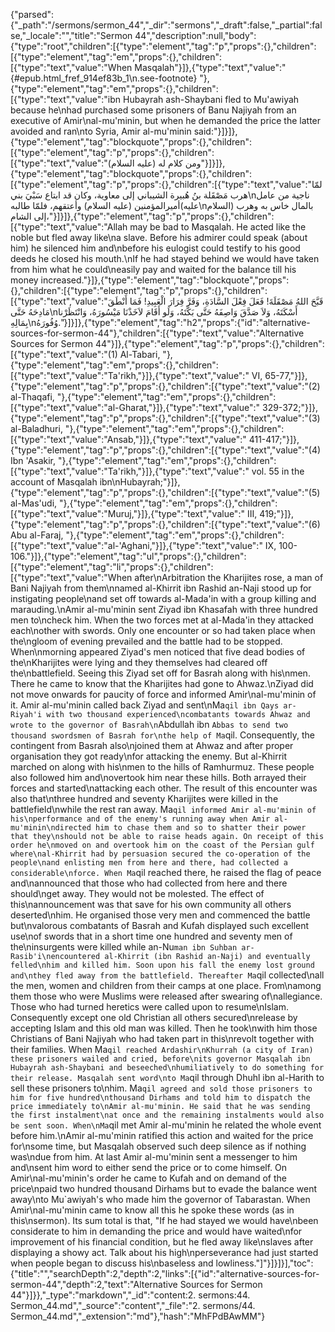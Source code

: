 {"parsed":{"_path":"/sermons/sermon_44","_dir":"sermons","_draft":false,"_partial":false,"_locale":"","title":"Sermon 44","description":null,"body":{"type":"root","children":[{"type":"element","tag":"p","props":{},"children":[{"type":"element","tag":"em","props":{},"children":[{"type":"text","value":"When Masqalah"}]},{"type":"text","value":" {#epub.html_fref_914ef83b_1\n.see-footnote} "},{"type":"element","tag":"em","props":{},"children":[{"type":"text","value":"ibn Hubayrah ash-Shaybani fled to Mu'awiyah because he\nhad purchased some prisoners of Banu Najiyah from an executive of Amir\nal-mu'minin, but when he demanded the price the latter avoided and ran\nto Syria, Amir al-mu'minin said:"}]}]},{"type":"element","tag":"blockquote","props":{},"children":[{"type":"element","tag":"p","props":{},"children":[{"type":"text","value":"ومن كلام له (عليه السلام)"}]}]},{"type":"element","tag":"blockquote","props":{},"children":[{"type":"element","tag":"p","props":{},"children":[{"type":"text","value":"لمّا هرب مَصْقَلة بنُ هُبيرة الشيباني إلى معاوية، وكان قد ابتاع سَبْيَ بني\nناجية من عامل أميرالمؤمنين (عليه السلام) وأعتقهم، فلمّا طالبه(عليه\nالسلام) بالمال خاس به وهرب إلى الشام،"}]}]},{"type":"element","tag":"p","props":{},"children":[{"type":"text","value":"Allah may be bad to Masqalah. He acted like the noble but fled away like\na slave. Before his admirer could speak (about him) he silenced him and\nbefore his eulogist could testify to his good deeds he closed his mouth.\nIf he had stayed behind we would have taken from him what he could\neasily pay and waited for the balance till his money increased."}]},{"type":"element","tag":"blockquote","props":{},"children":[{"type":"element","tag":"p","props":{},"children":[{"type":"text","value":"قَبَّحَ اللهُ مَصْقَلَةَ! فَعَلَ فِعْلَ السَّادَةِ، وَفَرَّ فِرَارَ الْعَبِيدِ! فَمَا أَنْطَقَ مَادِحَهُ حَتَّى\nأَسْكَتَهُ، وَلاَ صَدَّقَ وَاصِفَهُ حَتَّى بَكَّتَهُ، وَلَو أَقَامَ لاَخَذْنَا مَيْسُورَهُ، وَانْتَظَرْنا بِمَالِهِ\nوُفُورَهُ."}]}]},{"type":"element","tag":"h2","props":{"id":"alternative-sources-for-sermon-44"},"children":[{"type":"text","value":"Alternative Sources for Sermon 44"}]},{"type":"element","tag":"p","props":{},"children":[{"type":"text","value":"(1) Al-Tabari, "},{"type":"element","tag":"em","props":{},"children":[{"type":"text","value":"Ta'rikh,"}]},{"type":"text","value":" VI, 65-77,"}]},{"type":"element","tag":"p","props":{},"children":[{"type":"text","value":"(2) al-Thaqafi, "},{"type":"element","tag":"em","props":{},"children":[{"type":"text","value":"al-Gharat,"}]},{"type":"text","value":" 329-372;"}]},{"type":"element","tag":"p","props":{},"children":[{"type":"text","value":"(3) al-Baladhuri, "},{"type":"element","tag":"em","props":{},"children":[{"type":"text","value":"Ansab,"}]},{"type":"text","value":" 411-417;"}]},{"type":"element","tag":"p","props":{},"children":[{"type":"text","value":"(4) Ibn 'Asakir, "},{"type":"element","tag":"em","props":{},"children":[{"type":"text","value":"Ta'rikh,"}]},{"type":"text","value":" vol. 55 in the account of Masqalah ibn\nHubayrah;"}]},{"type":"element","tag":"p","props":{},"children":[{"type":"text","value":"(5) al-Mas'udi, "},{"type":"element","tag":"em","props":{},"children":[{"type":"text","value":"Muruj,"}]},{"type":"text","value":" III, 419;"}]},{"type":"element","tag":"p","props":{},"children":[{"type":"text","value":"(6) Abu al-Faraj, "},{"type":"element","tag":"em","props":{},"children":[{"type":"text","value":"al-'Aghani,"}]},{"type":"text","value":" IX, 100-106."}]},{"type":"element","tag":"ul","props":{},"children":[{"type":"element","tag":"li","props":{},"children":[{"type":"text","value":"When after\nArbitration the Kharijites rose, a man of Bani Najiyah from them\nnamed al-Khirrit ibn Rashid an-Naji stood up for instigating people\nand set off towards al-Mada'in with a group killing and marauding.\nAmir al-mu'minin sent Ziyad ibn Khasafah with three hundred men to\ncheck him. When the two forces met at al-Mada'in they attacked each\nother with swords. Only one encounter or so had taken place when the\ngloom of evening prevailed and the battle had to be stopped. When\nmorning appeared Ziyad's men noticed that five dead bodies of the\nKharijites were lying and they themselves had cleared off the\nbattlefield. Seeing this Ziyad set off for Basrah along with his\nmen. There he came to know that the Kharijites had gone to Ahwaz.\nZiyad did not move onwards for paucity of force and informed Amir\nal-mu'minin of it. Amir al-mu'minin called back Ziyad and sent\nMa`qil ibn Qays ar-Riyah'i with two thousand experienced\ncombatants towards Ahwaz and wrote to the governor of Basrah\n`Abdullah ibn `Abbas to send two thousand swordsmen of Basrah for\nthe help of Ma`qil. Consequently, the contingent from Basrah also\njoined them at Ahwaz and after proper organisation they got ready\nfor attacking the enemy. But al-Khirrit marched on along with his\nmen to the hills of Ramhurmuz. These people also followed him and\novertook him near these hills. Both arrayed their forces and started\nattacking each other. The result of this encounter was also that\nthree hundred and seventy Kharijites were killed in the battlefield\nwhile the rest ran away. Ma`qil informed Amir al-mu'minin of his\nperformance and of the enemy's running away when Amir al-mu'minin\ndirected him to chase them and so to shatter their power that they\nshould not be able to raise heads again. On receipt of this order he\nmoved on and overtook him on the coast of the Persian gulf where\nal-Khirrit had by persuasion secured the co-operation of the people\nand enlisting men from here and there, had collected a considerable\nforce. When Ma`qil reached there, he raised the flag of peace and\nannounced that those who had collected from here and there should\nget away. They would not be molested. The effect of this\nannouncement was that save for his own community all others deserted\nhim. He organised those very men and commenced the battle but\nvalorous combatants of Basrah and Kufah displayed such excellent use\nof swords that in a short time one hundred and seventy men of the\ninsurgents were killed while an-Nu`man ibn Suhban ar-Rasib'i\nencountered al-Khirrit (ibn Rashid an-Naji) and eventually felled\nhim and killed him. Soon upon his fall the enemy lost ground and\nthey fled away from the battlefield. Thereafter Ma`qil collected\nall the men, women and children from their camps at one place. From\namong them those who were Muslims were released after swearing of\nallegiance. Those who had turned heretics were called upon to resume\nIslam. Consequently except one old Christian all others secured\nrelease by accepting Islam and this old man was killed. Then he took\nwith him those Christians of Bani Najiyah who had taken part in this\nrevolt together with their families. When Ma`qil reached Ardashir\nKhurrah (a city of Iran) these prisoners wailed and cried, before\nits governor Masqalah ibn Hubayrah ash-Shaybani and beseeched\nhumiliatively to do something for their release. Masqalah sent word\nto Ma`qil through Dhuhl ibn al-Harith to sell these prisoners to\nhim. Ma`qil agreed and sold those prisoners to him for five hundred\nthousand Dirhams and told him to dispatch the price immediately to\nAmir al-mu'minin. He said that he was sending the first instalment\nat once and the remaining instalments would also be sent soon. When\nMa`qil met Amir al-mu'minin he related the whole event before him.\nAmir al-mu'minin ratified this action and waited for the price for\nsome time, but Masqalah observed such deep silence as if nothing was\ndue from him. At last Amir al-mu'minin sent a messenger to him and\nsent him word to either send the price or to come himself. On Amir\nal-mu'minin's order he came to Kufah and on demand of the price\npaid two hundred thousand Dirhams but to evade the balance went away\nto Mu`awiyah's who made him the governor of Tabarastan. When Amir\nal-mu'minin came to know all this he spoke these words (as in this\nsermon). Its sum total is that, \"If he had stayed we would have\nbeen considerate to him in demanding the price and would have waited\nfor improvement of his financial condition, but he fled away like\nslaves after displaying a showy act. Talk about his high\nperseverance had just started when people began to discuss his\nbaseless and lowliness.\"]"}]}]}],"toc":{"title":"","searchDepth":2,"depth":2,"links":[{"id":"alternative-sources-for-sermon-44","depth":2,"text":"Alternative Sources for Sermon 44"}]}},"_type":"markdown","_id":"content:2. sermons:44. Sermon_44.md","_source":"content","_file":"2. sermons/44. Sermon_44.md","_extension":"md"},"hash":"MhFPdBAwMM"}